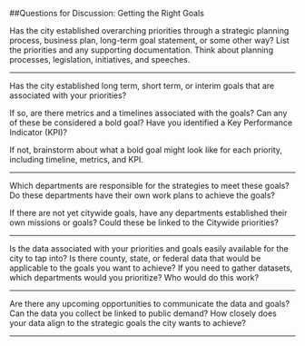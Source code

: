 ##Questions for Discussion: Getting the Right Goals

Has the city established overarching priorities through a strategic planning process, business plan, long-term goal statement, or some other way? List the priorities and any supporting documentation. Think about planning processes, legislation, initiatives, and speeches.
________________________________________________________________________________________________________________________________________________________________________________________________________________________________________
Has the city established long term, short term, or interim goals that are associated with your priorities? 

If so, are there metrics and a timelines associated with the goals? Can any of these be considered a bold goal? Have you identified a Key Performance Indicator (KPI)?

If not, brainstorm about what a bold goal might look like for each priority, including timeline, metrics, and KPI.
________________________________________________________________________________________________________________________________________________________________________________________________________________________________________
Which departments are responsible for the strategies to meet these goals? Do these departments have their own work plans to achieve the goals? 

If there are not yet citywide goals, have any departments established their own missions or goals? Could these be linked to the Citywide priorities?
________________________________________________________________________________________________________________________________________________________________________________________________________________________________________
Is the data associated with your priorities and goals easily available for the city to tap into? Is there county, state, or federal data that would be applicable to the goals you want to achieve? If you need to gather datasets, which departments would you prioritize? Who would do this work?
________________________________________________________________________________________________________________________________________________________________________________________________________________________________________
Are there any upcoming opportunities to communicate the data and goals? Can the data you collect be linked to public demand? How closely does your data align to the strategic goals the city wants to achieve?
________________________________________________________________________________________________________________________________________________________________________________________________________________________________________
